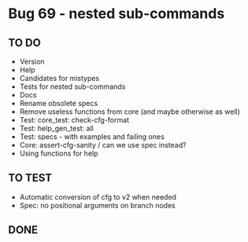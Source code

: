 # Bug 69 - nested sub-commands


## TO DO

- Version
- Help 
- Candidates for mistypes
- Tests for nested sub-commands
- Docs
- Rename obsolete specs
- Remove useless functions from core (and maybe otherwise as well)
- Test: core_test: check-cfg-format
- Test: help_gen_test: all
- Test: specs - with examples and failing ones
- Core: assert-cfg-sanity / can we use spec instead?
- Using functions for help


## TO TEST

- Automatic conversion of cfg to v2 when needed
- Spec: no positional arguments on branch nodes


## DONE




